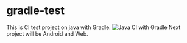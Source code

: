 # gradle-test
This is CI test project on java with Gradle.
![Java CI with Gradle](https://github.com/neyvan/gradle-test/workflows/Java%20CI%20with%20Gradle/badge.svg)
Next project will be Android and Web.
